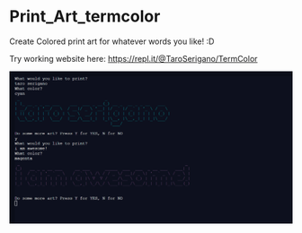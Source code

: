 # Print_Art_termcolor

Create Colored print art for whatever words you like! :D 

Try working website here: https://repl.it/@TaroSerigano/TermColor


![alt text](https://github.com/taroserigano/Print_Art_termcolor/blob/main/termcolor.png)

